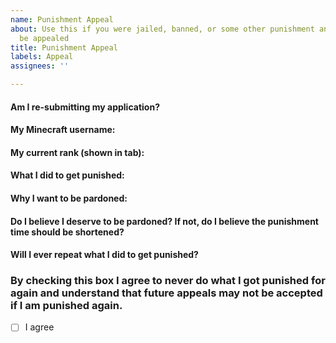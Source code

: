 ```yaml
---
name: Punishment Appeal
about: Use this if you were jailed, banned, or some other punishment and want it to
  be appealed
title: Punishment Appeal
labels: Appeal
assignees: ''

---
```


#### Am I re-submitting my application?
<!--- Write your answer below this line --->

#### My Minecraft username:
<!--- Write your answer below this line --->

#### My current rank (shown in tab):
<!--- Write your answer below this line --->

#### What I did to get punished:
<!--- Write your answer below this line --->

#### Why I want to be pardoned:
<!--- Write your answer below this line --->

#### Do I believe I deserve to be pardoned? If not, do I believe the punishment time should be shortened?
<!--- Write your answer below this line --->

#### Will I ever repeat what I did to get punished?
<!--- Write your answer below this line --->

### By checking this box I agree to never do what I got punished for again and understand that future appeals may not be accepted if I am punished again.
<!--- Replace the space in between the brackets [] with an x to agree --->
- [ ] I agree
